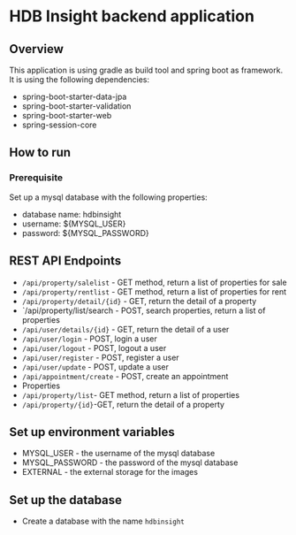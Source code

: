 # HDB Insight backend application

## Overview

This application is using gradle as build tool and spring boot as framework. It is using the following dependencies:
- spring-boot-starter-data-jpa
- spring-boot-starter-validation
- spring-boot-starter-web
- spring-session-core

## How to run

### Prerequisite
Set up a mysql database with the following properties:
- database name: hdbinsight
- username: ${MYSQL_USER}
- password: ${MYSQL_PASSWORD}

## REST API Endpoints

- `/api/property/salelist` - GET method, return a list of properties for sale
- `/api/property/rentlist` - GET method, return a list of properties for rent
- `/api/property/detail/{id}` - GET, return the detail of a property
- `/api/property/list/search - POST, search properties, return a list of properties
- `/api/user/details/{id}` - GET, return the detail of a user
- `/api/user/login` - POST, login a user
- `/api/user/logout` - POST, logout a user
- `/api/user/register` - POST, register a user
- `/api/user/update` - POST, update a user
- `/api/appointment/create` - POST, create an appointment
- Properties
- `/api/property/list`- GET method, return a list of properties 
- `/api/property/{id}`-GET, return the detail of a property

## Set up environment variables
- MYSQL_USER - the username of the mysql database
- MYSQL_PASSWORD - the password of the mysql database
- EXTERNAL - the external storage for the images

## Set up the database
- Create a database with the name `hdbinsight`

